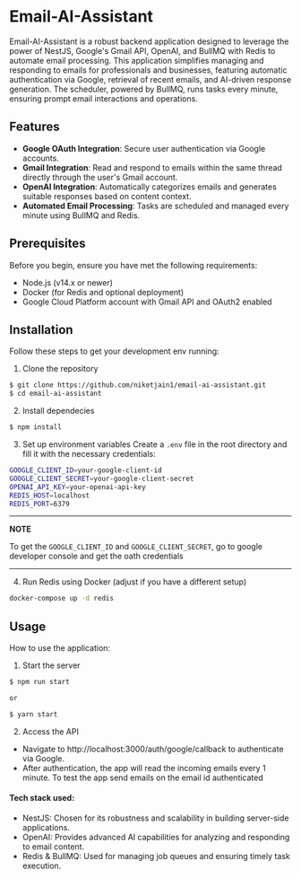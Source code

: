 # Email-AI-Assistant

Email-AI-Assistant is a robust backend application designed to leverage the power of NestJS, Google's Gmail API, OpenAI, and BullMQ with Redis to automate email processing. This application simplifies managing and responding to emails for professionals and businesses, featuring automatic authentication via Google, retrieval of recent emails, and AI-driven response generation. The scheduler, powered by BullMQ, runs tasks every minute, ensuring prompt email interactions and operations.

## Features
- **Google OAuth Integration**: Secure user authentication via Google accounts.
- **Gmail Integration**: Read and respond to emails within the same thread directly through the user's Gmail account.
- **OpenAI Integration**: Automatically categorizes emails and generates suitable responses based on content context.
- **Automated Email Processing**: Tasks are scheduled and managed every minute using BullMQ and Redis.


## Prerequisites
Before you begin, ensure you have met the following requirements:

- Node.js (v14.x or newer)
- Docker (for Redis and optional deployment)
- Google Cloud Platform account with Gmail API and OAuth2 enabled

## Installation
Follow these steps to get your development env running:

1. Clone the repository
```bash
$ git clone https://github.com/niketjain1/email-ai-assistant.git
$ cd email-ai-assistant
```

2. Install dependecies
```bash
$ npm install
```

3. Set up environment variables
Create a `.env` file in the root directory and fill it with the necessary credentials:

```bash
GOOGLE_CLIENT_ID=your-google-client-id
GOOGLE_CLIENT_SECRET=your-google-client-secret
OPENAI_API_KEY=your-openai-api-key
REDIS_HOST=localhost
REDIS_PORT=6379
```
  ---
  **NOTE**
  
  To get the `GOOGLE_CLIENT_ID` and `GOOGLE_CLIENT_SECRET`, go to google developer console and get the oath credentials
  
  ---

4. Run Redis using Docker (adjust if you have a different setup)
```bash
docker-compose up -d redis
```

## Usage
How to use the application:

1. Start the server
```bash
$ npm run start

or 

$ yarn start
```

2. Access the API
- Navigate to http://localhost:3000/auth/google/callback to authenticate via Google.
- After authentication, the app will read the incoming emails every 1 minute. To test the app send emails on the email id authenticated

#### Tech stack used:
- NestJS: Chosen for its robustness and scalability in building server-side applications.
- OpenAI: Provides advanced AI capabilities for analyzing and responding to email content.
- Redis & BullMQ: Used for managing job queues and ensuring timely task execution.


